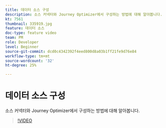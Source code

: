 ```yaml
---
title: 데이터 소스 구성
description: 소스 커넥터와 Journey Optimizer에서 구성하는 방법에 대해 알아봅니다.
kt: 7561
thumbnail: 335919.jpg
feature: 데이터 소스
doc-type: feature video
team: PM
role: Developer
level: Beginner
source-git-commit: dcd0c4342392f4eed800d8a03b1ff21fe9d76e84
workflow-type: tm+mt
source-wordcount: '32'
ht-degree: 25%

---
```



# 데이터 소스 구성

소스 커넥터와 Journey Optimizer에서 구성하는 방법에 대해 알아봅니다.

>[!VIDEO](https://video.tv.adobe.com/v/335919?quality=12)

